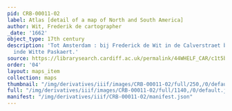 ```yaml
---
pid: CRB-00011-02
label: Atlas [detail of a map of North and South America]
author: Wit, Frederik de cartographer
_date: '1662'
object_type: 17th century
description: 'Tot Amsterdam : bij Frederick de Wit in de Calverstraet bij den Dam
  inde Witte Paskaert.'
source: https://librarysearch.cardiff.ac.uk/permalink/44WHELF_CAR/c1t5b/alma9910894573402420
order: '04'
layout: maps_item
collection: maps
thumbnail: "/img/derivatives/iiif/images/CRB-00011-02/full/250,/0/default.jpg"
full: "/img/derivatives/iiif/images/CRB-00011-02/full/1140,/0/default.jpg"
manifest: "/img/derivatives/iiif/CRB-00011-02/manifest.json"
---
```

